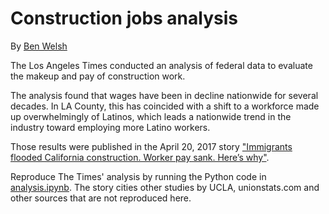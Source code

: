 # Construction jobs analysis

By [Ben Welsh](mailto:ben.welsh@latimes.com)

The Los Angeles Times conducted an analysis of federal data to evaluate the makeup and pay of construction work. 

The analysis found that wages have been in decline nationwide for several decades. In LA County, this has coincided with a shift to a workforce made up overwhelmingly of Latinos, which leads a nationwide trend in the industry toward employing more Latino workers.

Those results were published in the April 20, 2017 story ["Immigrants flooded California construction. Worker pay sank. Here’s why"](http://www.latimes.com/projects/la-fi-construction-trump/).

Reproduce The Times' analysis by running the Python code in [analysis.ipynb](./analysis.ipynb). The story cities other studies by UCLA, unionstats.com and other sources that are not reproduced here.
